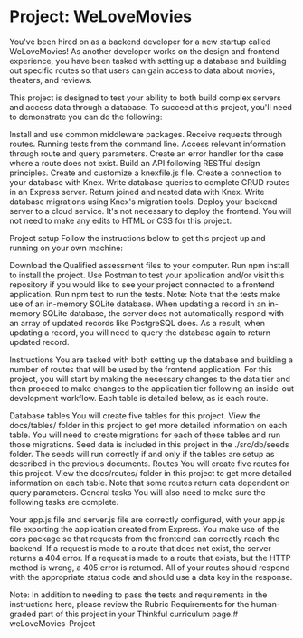 # Project: WeLoveMovies 

You've been hired on as a backend developer for a new startup called WeLoveMovies! As another developer works on the design and frontend experience, you have been tasked with setting up a database and building out specific routes so that users can gain access to data about movies, theaters, and reviews.

This project is designed to test your ability to both build complex servers and access data through a database. To succeed at this project, you'll need to demonstrate you can do the following:

Install and use common middleware packages. Receive requests through routes. Running tests from the command line. Access relevant information through route and query parameters. Create an error handler for the case where a route does not exist. Build an API following RESTful design principles. Create and customize a knexfile.js file. Create a connection to your database with Knex. Write database queries to complete CRUD routes in an Express server. Return joined and nested data with Knex. Write database migrations using Knex's migration tools. Deploy your backend server to a cloud service. It's not necessary to deploy the frontend. You will not need to make any edits to HTML or CSS for this project.

Project setup Follow the instructions below to get this project up and running on your own machine:

Download the Qualified assessment files to your computer. Run npm install to install the project. Use Postman to test your application and/or visit this repository if you would like to see your project connected to a frontend application. Run npm test to run the tests. Note: Note that the tests make use of an in-memory SQLite database. When updating a record in an in-memory SQLite database, the server does not automatically respond with an array of updated records like PostgreSQL does. As a result, when updating a record, you will need to query the database again to return updated record.

Instructions You are tasked with both setting up the database and building a number of routes that will be used by the frontend application. For this project, you will start by making the necessary changes to the data tier and then proceed to make changes to the application tier following an inside-out development workflow. Each table is detailed below, as is each route.

Database tables You will create five tables for this project. View the docs/tables/ folder in this project to get more detailed information on each table. You will need to create migrations for each of these tables and run those migrations. Seed data is included in this project in the ./src/db/seeds folder. The seeds will run correctly if and only if the tables are setup as described in the previous documents. Routes You will create five routes for this project. View the docs/routes/ folder in this project to get more detailed information on each table. Note that some routes return data dependent on query parameters. General tasks You will also need to make sure the following tasks are complete.

Your app.js file and server.js file are correctly configured, with your app.js file exporting the application created from Express. You make use of the cors package so that requests from the frontend can correctly reach the backend. If a request is made to a route that does not exist, the server returns a 404 error. If a request is made to a route that exists, but the HTTP method is wrong, a 405 error is returned. All of your routes should respond with the appropriate status code and should use a data key in the response.

Note: In addition to needing to pass the tests and requirements in the instructions here, please review the Rubric Requirements for the human-graded part of this project in your Thinkful curriculum page.# weLoveMovies-Project
